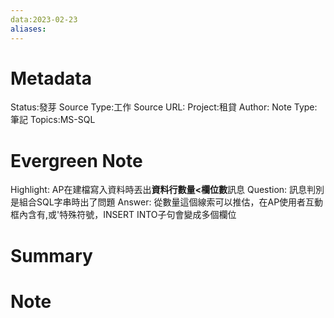 ```yaml
---
data:2023-02-23
aliases:
---
```

# Metadata
Status:發芽
Source Type:工作
Source URL:
Project:租貸
Author:
Note Type:筆記
Topics:MS-SQL

# Evergreen Note
Highlight:
AP在建檔寫入資料時丟出**資料行數量<欄位數**訊息
Question:
訊息判別是組合SQL字串時出了問題
Answer:
從數量這個線索可以推估，在AP使用者互動框內含有,或'特殊符號，INSERT INTO子句會變成多個欄位
# Summary

# Note

